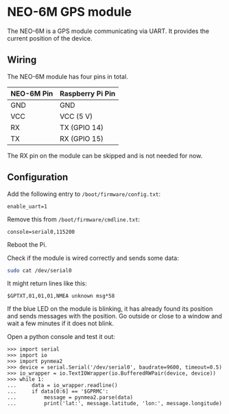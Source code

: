 NEO-6M GPS module
================

The NEO-6M is a GPS module communicating via UART. It provides the current position of the device.

## Wiring

The NEO-6M module has four pins in total.

| NEO-6M Pin | Raspberry Pi Pin |
|------------|------------------|
| GND        | GND              |
| VCC        | VCC (5 V)        |
| RX         | TX (GPIO 14)     |
| TX         | RX (GPIO 15)     |

The RX pin on the module can be skipped and is not needed for now.

## Configuration

Add the following entry to `/boot/firmware/config.txt`:
```
enable_uart=1
```

Remove this from `/boot/firmware/cmdline.txt`:
```
console=serial0,115200 
```

Reboot the Pi.

Check if the module is wired correctly and sends some data:
```bash
sudo cat /dev/serial0
```
It might return lines like this:
```
$GPTXT,01,01,01,NMEA unknown msg*58
```

If the blue LED on the module is blinking, it has already found its position and sends messages with the position. Go
outside or close to a window and wait a few minutes if it does not blink.

Open a python console and test it out:
```pycon
>>> import serial
>>> import io
>>> import pynmea2
>>> device = serial.Serial('/dev/serial0', baudrate=9600, timeout=0.5)
>>> io_wrapper = io.TextIOWrapper(io.BufferedRWPair(device, device))
>>> while 1:
...     data = io_wrapper.readline()
...     if data[0:6] == '$GPRMC':
...         message = pynmea2.parse(data)
...         print('lat:', message.latitude, 'lon:', message.longitude)
```
